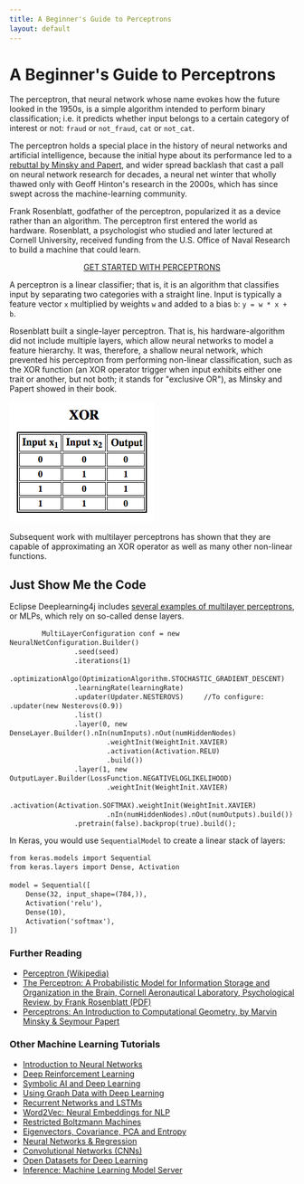 ```yaml
---
title: A Beginner's Guide to Perceptrons
layout: default
---
```


# A Beginner's Guide to Perceptrons

The perceptron, that neural network whose name evokes how the future looked in the 1950s, is a simple algorithm intended to perform binary classification; i.e. it predicts whether input belongs to a certain category of interest or not: `fraud` or `not_fraud`, `cat` or `not_cat`. 

The perceptron holds a special place in the history of neural networks and artificial intelligence, because the initial hype about its performance led to a [rebuttal by Minsky and Papert](https://drive.google.com/file/d/1UsoYSWypNjRth-Xs81FsoyqWDSdnhjIB/view?usp=sharing), and wider spread backlash that cast a pall on neural network research for decades, a neural net winter that wholly thawed only with Geoff Hinton's research in the 2000s, which has since swept across the machine-learning community. 

Frank Rosenblatt, godfather of the perceptron, popularized it as a device rather than an algorithm. The perceptron first entered the world as hardware. Rosenblatt, a psychologist who studied and later lectured at Cornell University, received funding from the U.S. Office of Naval Research to build a machine that could learn. 

<p align="center">
<a href="https://docs.skymind.ai/docs/welcome" type="button" class="btn btn-lg btn-success" onClick="ga('send', 'event', ‘quickstart', 'click');">GET STARTED WITH PERCEPTRONS</a>
</p>

A perceptron is a linear classifier; that is, it is an algorithm that classifies input by separating two categories with a straight line. Input is typically a feature vector `x` multiplied by weights `w` and added to a bias `b`: `y = w * x + b`. 

Rosenblatt built a single-layer perceptron. That is, his hardware-algorithm did not include multiple layers, which allow neural networks to model a feature hierarchy. It was, therefore, a shallow neural network, which prevented his perceptron from performing non-linear classification, such as the XOR function (an XOR operator trigger when input exhibits either one trait or another, but not both; it stands for "exclusive OR"), as Minsky and Papert showed in their book. 

![Alt text](./img/XORfunction.png)

Subsequent work with multilayer perceptrons has shown that they are capable of approximating an XOR operator as well as many other non-linear functions. 

## Just Show Me the Code

Eclipse Deeplearning4j includes [several examples of multilayer perceptrons](https://github.com/deeplearning4j/dl4j-examples/tree/master/dl4j-examples/src/main/java/org/deeplearning4j/examples/feedforward/classification), or MLPs, which rely on so-called dense layers. 

```
        MultiLayerConfiguration conf = new NeuralNetConfiguration.Builder()
                .seed(seed)
                .iterations(1)
                .optimizationAlgo(OptimizationAlgorithm.STOCHASTIC_GRADIENT_DESCENT)
                .learningRate(learningRate)
                .updater(Updater.NESTEROVS)     //To configure: .updater(new Nesterovs(0.9))
                .list()
                .layer(0, new DenseLayer.Builder().nIn(numInputs).nOut(numHiddenNodes)
                        .weightInit(WeightInit.XAVIER)
                        .activation(Activation.RELU)
                        .build())
                .layer(1, new OutputLayer.Builder(LossFunction.NEGATIVELOGLIKELIHOOD)
                        .weightInit(WeightInit.XAVIER)
                        .activation(Activation.SOFTMAX).weightInit(WeightInit.XAVIER)
                        .nIn(numHiddenNodes).nOut(numOutputs).build())
                .pretrain(false).backprop(true).build();
```

In Keras, you would use `SequentialModel` to create a linear stack of layers:

```
from keras.models import Sequential
from keras.layers import Dense, Activation

model = Sequential([
    Dense(32, input_shape=(784,)),
    Activation('relu'),
    Dense(10),
    Activation('softmax'),
])
```

### Further Reading

* [Perceptron (Wikipedia)](https://en.wikipedia.org/wiki/Perceptron)
* [The Perceptron: A Probabilistic Model for Information Storage and Organization in the Brain, Cornell Aeronautical Laboratory, Psychological Review, by Frank Rosenblatt (PDF)](http://citeseerx.ist.psu.edu/viewdoc/download?doi=10.1.1.335.3398&rep=rep1&type=pdf)
* [Perceptrons: An Introduction to Computational Geometry, by Marvin Minsky & Seymour Papert](https://drive.google.com/file/d/1UsoYSWypNjRth-Xs81FsoyqWDSdnhjIB/view?usp=sharing)

### <a name="beginner">Other Machine Learning Tutorials</a>
* [Introduction to Neural Networks](./neuralnet-overview)
* [Deep Reinforcement Learning](./deepreinforcementlearning)
* [Symbolic AI and Deep Learning](./symbolicreasoning)
* [Using Graph Data with Deep Learning](./graphdata)
* [Recurrent Networks and LSTMs](./lstm)
* [Word2Vec: Neural Embeddings for NLP](./word2vec)
* [Restricted Boltzmann Machines](./restrictedboltzmannmachine)
* [Eigenvectors, Covariance, PCA and Entropy](./eigenvector)
* [Neural Networks & Regression](./logistic-regression)
* [Convolutional Networks (CNNs)](./convolutionalnets)
* [Open Datasets for Deep Learning](./opendata)
* [Inference: Machine Learning Model Server](./modelserver)
